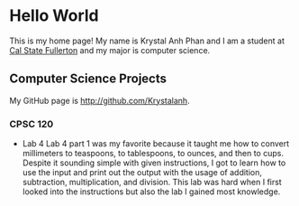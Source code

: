 # Hello World

This is my home page! My name is Krystal Anh Phan and I am a student at [Cal State Fullerton](http://www.fullerton.edu/) and my major is computer science.

## Computer Science Projects

My GitHub page is http://github.com/Krystalanh.

### CPSC 120

* Lab 4 
    Lab 4 part 1 was my favorite because it taught me how to convert millimeters to teaspoons, to tablespoons, to ounces, and then to cups. Despite it sounding simple with given instructions, I got to learn how to use the input and print out the output with the usage of addition, subtraction, multiplication, and division. This lab was hard when I first looked into the instructions but also the lab I gained most knowledge.
